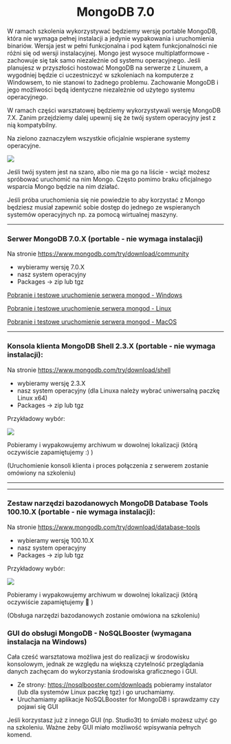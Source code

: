<h1 align="center"> MongoDB 7.0 </h1>

W ramach szkolenia wykorzystywać będziemy wersję portable MongoDB, która nie wymaga pełnej instalacji a jedynie wypakowania i uruchomienia binariów. Wersja jest w pełni funkcjonalna i pod kątem funkcjonalności nie różni się od wersji instalacyjnej.
Mongo jest wysoce multiplatformowe - zachowuje się tak samo niezależnie od systemu operacyjnego. Jeśli planujesz w przyszłości hostować MongoDB na serwerze z Linuxem, a wygodniej będzie ci uczestniczyć w szkoleniach na komputerze z Windowsem, to nie stanowi to żadnego problemu. Zachowanie MongoDB i jego możliwości będą identyczne niezależnie od użytego systemu operacyjnego.

W ramach części warsztatowej będziemy wykorzystywali wersję MongoDB 7.X. Zanim przejdziemy dalej upewnij się że twój system operacyjny jest z nią kompatybilny.

Na zielono zaznaczyłem wszystkie oficjalnie wspierane systemy operacyjne.

![](https://i.imgur.com/NI8f8iZ.png)

Jeśli twój system jest na szaro, albo nie ma go na liście - wciąż możesz spróbować uruchomić na nim Mongo.
Często pomimo braku oficjalnego wsparcia Mongo będzie na nim działać.

Jeśli próba uruchomienia się nie powiedzie to aby korzystać z Mongo będziesz musiał zapewnić sobie dostęp
do jednego ze wspieranych systemów operacyjnych np. za pomocą wirtualnej maszyny.

---
### Serwer MongoDB 7.0.X (portable - nie wymaga instalacji)

Na stronie https://www.mongodb.com/try/download/community 
- wybieramy wersję 7.0.X
- nasz system operacyjny
- Packages -> zip lub tgz

[Pobranie i testowe uruchomienie serwera mongod - Windows ](mongod_windows.md)

[Pobranie i testowe uruchomienie serwera mongod - Linux ](mongod_linux.md)

[Pobranie i testowe uruchomienie serwera mongod - MacOS ](mongod_macos.md)

---
###  Konsola klienta MongoDB Shell 2.3.X (portable - nie wymaga instalacji):

Na stronie https://www.mongodb.com/try/download/shell
- wybieramy wersję 2.3.X
- nasz system operacyjny (dla Linuxa należy wybrać uniwersalną paczkę Linux x64)
- Packages -> zip lub tgz

Przykładowy wybór:

![](https://i.imgur.com/LRjdFSx.png)

Pobieramy i wypakowujemy archiwum w dowolnej lokalizacji (którą oczywiście zapamiętujemy :) )

(Uruchomienie konsoli klienta i proces połączenia z serwerem zostanie omówiony na szkoleniu) 

---
---
###  Zestaw narzędzi bazodanowych MongoDB Database Tools 100.10.X (portable - nie wymaga instalacji):

Na stronie https://www.mongodb.com/try/download/database-tools
- wybieramy wersję 100.10.X 
- nasz system operacyjny
- Packages -> zip lub tgz

Przykładowy wybór:

![](https://i.imgur.com/yBtyYup.png)

Pobieramy i wypakowujemy archiwum w dowolnej lokalizacji (którą oczywiście zapamiętujemy :slightly_smiling_face: )

(Obsługa narzędzi bazodanowych zostanie omówiona na szkoleniu) 


### GUI do obsługi MongoDB - NoSQLBooster (wymagana instalacja na Windows)
Cała cześć warsztatowa możliwa jest do realizacji w środowisku konsolowym, jednak ze względu na większą czytelność przeglądania danych zachęcam do wykorzystania środowiska graficznego i GUI.

- Ze strony: https://nosqlbooster.com/downloads pobieramy instalator (lub dla systemów Linux paczkę tgz) i go uruchamiamy.
- Uruchamiamy aplikacje NoSQLBooster for MongoDB i sprawdzamy czy pojawi się GUI

Jeśli korzystasz już z innego GUI (np. Studio3t) to śmiało możesz użyć go na szkoleniu. Ważne żeby GUI miało możliwość wpisywania pełnych komend. 
